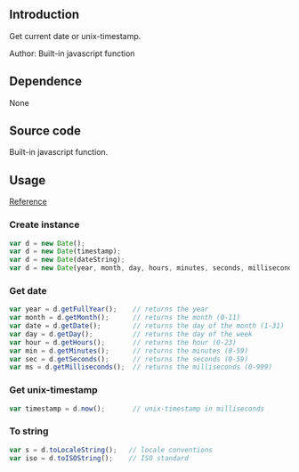 ## Introduction

Get current date or unix-timestamp.

Author: Built-in javascript function

## Dependence

None

## Source code

Built-in javascript function.

## Usage

[Reference](https://developer.mozilla.org/en-US/docs/Web/JavaScript/Reference/Global_Objects/Date)

### Create instance

```javascript
var d = new Date();
var d = new Date(timestamp);
var d = new Date(dateString);
var d = new Date(year, month, day, hours, minutes, seconds, milliseconds);
```

### Get date

```javascript
var year = d.getFullYear();    // returns the year
var month = d.getMonth();      // returns the month (0-11)
var date = d.getDate();        // returns the day of the month (1-31)
var day = d.getDay();          // returns the day of the week
var hour = d.getHours();       // returns the hour (0-23)
var min = d.getMinutes();      // returns the minutes (0-59)
var sec = d.getSeconds();      // returns the seconds (0-59)
var ms = d.getMilliseconds();  // returns the milliseconds (0-999)
```

### Get unix-timestamp

```javascript
var timestamp = d.now();       // unix-timestamp in milliseconds
```

### To string

```javascript
var s = d.toLocaleString();   // locale conventions
var iso = d.toISOString();    // ISO standard
```